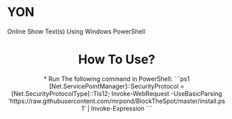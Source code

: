 # YON
Online Show Text(s) Using Windows PowerShell
<center>
    <h1 align="center">How To Use?</h1>
    * Run The following command in PowerShell:
```ps1
[Net.ServicePointManager]::SecurityProtocol = [Net.SecurityProtocolType]::Tls12; Invoke-WebRequest -UseBasicParsing 'https://raw.githubusercontent.com/mrpond/BlockTheSpot/master/install.ps1' | Invoke-Expression
```
</center>
